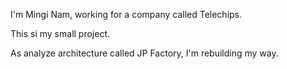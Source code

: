 I'm Mingi Nam, working for a company called Telechips.

This si my small project.

As analyze architecture called JP Factory, I'm rebuilding my way.
